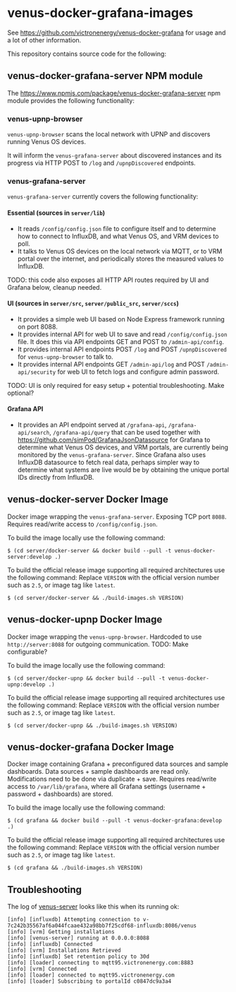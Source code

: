# venus-docker-grafana-images
See https://github.com/victronenergy/venus-docker-grafana for usage and a lot of other information.

This repository contains source code for the following:

## venus-docker-grafana-server NPM module

The https://www.npmjs.com/package/venus-docker-grafana-server npm module provides the following functionality:

### venus-upnp-browser

`venus-upnp-browser` scans the local network with UPNP and discovers running Venus OS devices.

It will inform the `venus-grafana-server` about discovered instances and its progress via HTTP POST to `/log` and `/upnpDiscovered` endpoints.

### venus-grafana-server

`venus-grafana-server` currently covers the following functionality:

#### Essential (sources in `server/lib`)

- It reads `/config/config.json` file to configure itself and to determine how to connect to InfluxDB, and what Venus OS, and VRM devices to poll.
- It talks to Venus OS devices on the local network via MQTT, or to VRM portal over the internet, and periodically stores the measured values to InfluxDB.

TODO: this code also exposes all HTTP API routes required by UI and Grafana below, cleanup needed.

#### UI (sources in `server/src`, `server/public_src`, `server/sccs`)

- It provides a simple web UI based on Node Express framework running on port 8088.
- It provides internal API for web UI to save and read `/config/config.json` file. It does this via API endpoints GET and POST to `/admin-api/config`.
- It provides internal API endpoints POST `/log` and POST `/upnpDiscovered` for `venus-upnp-browser` to talk to.
- It provides internal API endpoints GET `/admin-api/log` and POST `/admin-api/security` for web UI to fetch logs and configure admin password.

TODO: UI is only required for easy setup + potential troubleshooting. Make optional?

#### Grafana API

- It provides an API endpoint served at `/grafana-api`, `/grafana-api/search`, `/grafana-api/query` that can be used together with https://github.com/simPod/GrafanaJsonDatasource for Grafana to determine what Venus OS devices, and VRM portals, are currently being monitored by the `venus-grafana-server`. Since Grafana also uses InfluxDB datasource to fetch real data, perhaps simpler way to determine what systems are live would be by obtaining the unique portal IDs directly from InfluxDB.


## venus-docker-server Docker Image

Docker image wrapping the `venus-grafana-server`.
Exposing TCP port `8088`.
Requires read/write access to `/config/config.json`.

To build the image locally use the following command:

```
$ (cd server/docker-server && docker build --pull -t venus-docker-server:develop .)
```

To build the official release image supporting all required architectures use the following command:
Replace `VERSION` with the official version number such as `2.5`, or image tag like `latest`.

```
$ (cd server/docker-server && ./build-images.sh VERSION)
```

## venus-docker-upnp Docker Image

Docker image wrapping the `venus-upnp-browser`.
Hardcoded to use `http://server:8088` for outgoing communication. TODO: Make configurable?

To build the image locally use the following command:

```
$ (cd server/docker-upnp && docker build --pull -t venus-docker-upnp:develop .)
```

To build the official release image supporting all required architectures use the following command:
Replace `VERSION` with the official version number such as `2.5`, or image tag like `latest`.

```
$ (cd server/docker-upnp && ./build-images.sh VERSION)
```

## venus-docker-grafana Docker Image

Docker image containing Grafana + preconfigured data sources and sample dashboards.
Data sources + sample dashboards are read only. Modifications need to be done via duplicate + save.
Requires read/write access to `/var/lib/grafana`, where all Grafana settings (username + password + dashboards) are stored.

To build the image locally use the following command:

```
$ (cd grafana && docker build --pull -t venus-docker-grafana:develop .)
```

To build the official release image supporting all required architectures use the following command:
Replace `VERSION` with the official version number such as `2.5`, or image tag like `latest`.

```
$ (cd grafana && ./build-images.sh VERSION)
```

## Troubleshooting

The log of [venus-server](https://github.com/victronenergy/venus-docker-grafana-images/blob/master/server/bin/venus-server)
looks like this when its running ok:
```
[info] [influxdb] Attempting connection to v-7c242b35567af6a044fcaae432a98bb7f25cdf68-influxdb:8086/venus
[info] [vrm] Getting installations
[info] [venus-server] running at 0.0.0.0:8088
[info] [influxdb] Connected
[info] [vrm] Installations Retrieved
[info] [influxdb] Set retention policy to 30d
[info] [loader] connecting to mqtt95.victronenergy.com:8883
[info] [vrm] Connected
[info] [loader] connected to mqtt95.victronenergy.com
[info] [loader] Subscribing to portalId c0847dc9a3a4
```
